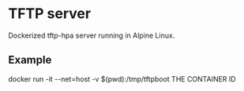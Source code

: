 # TFTP server

Dockerized tftp-hpa server running in Alpine Linux.

## Example

docker run -it --net=host -v $(pwd):/tmp/tftpboot THE CONTAINER ID
